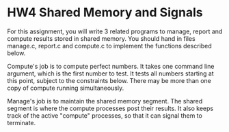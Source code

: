 # HW4 Shared Memory and Signals 

For this assignment, you will write 3 related programs to manage, report and compute results stored in shared memory. You should hand in files manage.c, report.c and compute.c to implement the functions described below. 

Compute's job is to compute perfect numbers. It takes one command line argument, which is the first number to test. It tests all numbers starting at this point, subject to the constraints below. There may be more than one copy of compute running simultaneously. 

Manage's job is to maintain the shared memory segment. The shared segment is where the compute processes post their results. It also keeps track of the active "compute" processes, so that it can signal them to terminate. 
